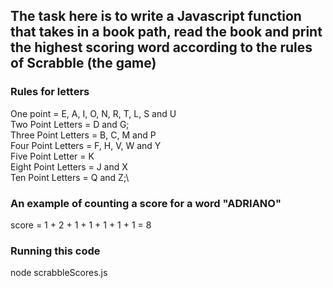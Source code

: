 ## The task here is to write a Javascript function that takes in a book path, read the book and print the highest scoring word according to the rules of Scrabble (the game)

### Rules for letters
One point = E, A, I, O, N, R, T, L, S and U\
Two Point Letters = D and G;\
Three Point Letters = B, C, M and P\
Four Point Letters = F, H, V, W and Y\
Five Point Letter = K\
Eight Point Letters = J and X\
Ten Point Letters = Q and Z;\

### An example of counting a score for a word "ADRIANO"
score = 1 + 2 + 1 + 1 + 1 + 1 + 1 = 8

### Running  this code
node scrabbleScores.js

